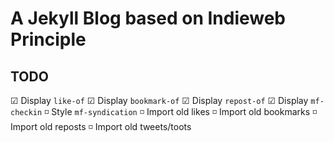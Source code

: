 # A Jekyll Blog based on Indieweb Principle

## TODO

☑ Display `like-of`
☑ Display `bookmark-of`
☑ Display `repost-of`
☑ Display `mf-checkin`
◽ Style `mf-syndication`
◽ Import old likes
◽ Import old bookmarks
◽ Import old reposts
◽ Import old tweets/toots